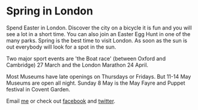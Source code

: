 # Spring in London

Spend Easter in London. Discover the city on a bicycle it is fun and you
will see a lot in a short time. You can also join an Easter Egg Hunt in one
of the many parks. Spring is the best time to visit London. As soon as
the sun is out everybody will look for a spot in the sun.

Two major sport events are 'the Boat race' (between Oxford and Cambridge)
27 March and  the London Marathon 24 April.

Most Museums have late openings on Thursdays or Fridays. But 11-14 May
Museums are open all night. Sunday 8 May is the May Fayre and Puppet festival
in Covent Garden.



Email [me](mailto:ans@nlgids.london) or check out
[facebook](https://www.facebook.com/NLgidsLonden?ref=hl) and
[twitter](https://twitter.com/NLgidsLonden).
